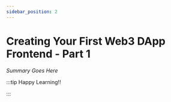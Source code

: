 ```yaml
---
sidebar_position: 2
---
```


# Creating Your First Web3 DApp Frontend - Part 1

_Summary Goes Here_

:::tip Happy Learning!!

<QuestButton text="Go To Quest" link="https://app.stackup.dev/quest_page/creating-your-first-web3-dapp-frontend---part-1" />

:::
